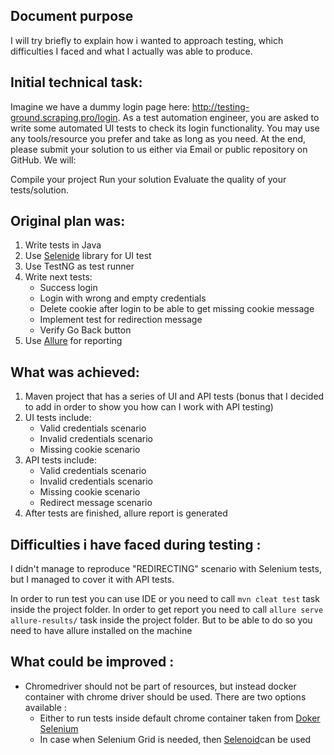 ##  Document purpose
I will try briefly to explain how i wanted to approach testing, which difficulties I faced and what I actually was able to produce.

## Initial technical task:
Imagine we have a dummy login page here: http://testing-ground.scraping.pro/login. As a test automation engineer,
you are asked to write some automated UI tests to check its login functionality.
You may use any tools/resource you prefer and take as long as you need. At the end, please submit your solution to us either via Email
 or public repository on GitHub. We will:

Compile your project
Run your solution
Evaluate the quality of your tests/solution.

## Original plan was:
1. Write tests in Java
2. Use [Selenide](http://selenide.org/) library for UI test
3. Use TestNG as test runner
4. Write next tests:
    * Success login
    * Login with wrong and empty credentials
    * Delete cookie after login to be able to get missing cookie message
    * Implement test for redirection message
    * Verify Go Back button
5. Use [Allure](http://allure.qatools.ru/) for reporting
 
## What was achieved:
1. Maven project that has a series of UI and API tests (bonus that I decided to add in order to show you how can I work with API testing)
2. UI tests include: 
    - Valid credentials scenario
    - Invalid credentials scenario
    - Missing cookie scenario
3. API tests include: 
    - Valid credentials scenario
    - Invalid credentials scenario
    - Missing cookie scenario
    - Redirect message scenario
4. After tests are finished, allure report is generated

## Difficulties i have faced during testing : 
I didn't manage to reproduce "REDIRECTING" scenario with Selenium tests, but I managed to cover it with API tests. 

In order to run test you can use IDE or you need to call `mvn cleat test` task inside the project folder.
In order to get report you need to call `allure serve allure-results/` task inside the project folder. But to be able to do so
 you need to have allure installed on the machine

## What could be improved : 
- Chromedriver should not be part of resources, but instead docker container with chrome driver should be used. There are two options available : 
    - Either to run tests inside default chrome container taken from [Doker Selenium](https://github.com/SeleniumHQ/docker-selenium)
    - In case when Selenium Grid is needed, then [Selenoid](https://github.com/aerokube/selenoid)can be used